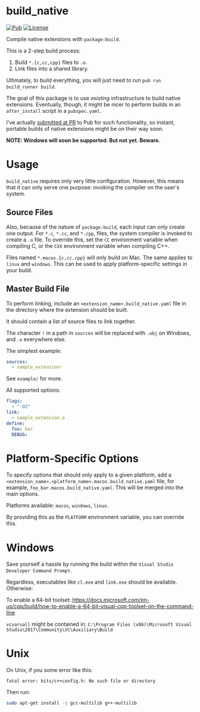 # build_native
[![Pub](https://img.shields.io/pub/v/build_native.svg)](https://pub.dartlang.org/packages/build_native)
[![License](https://img.shields.io/github/license/thosakwe/build_native.svg)](https://github.com/thosakwe/build_native/blob/master/LICENSE)

Compile native extensions with `package:build`.

This is a 2-step build process:

1.  Build `*.{c,cc,cpp}` files to `.o`.
2.  Link files into a shared library.

Ultimately, to build everything,
you will just need to run
`pub run build_runner build`.

The goal of this package is to use *existing*
infrastructure to build native extensions.
Eventually, though, it might be nicer to
perform builds in an `after_install` script in a `pubspec.yaml`.

I've actually [submitted at PR](https://github.com/dart-lang/pub/pull/1908)
to Pub for such functionality, so instant, portable builds of
native extensions might be on their way soon.

**NOTE: Windows will soon be supported. But not yet. Beware.**

# Usage

`build_native` requires only very little
configuration. However, this means that it
can only serve one purpose:
invoking the compiler on the user's system.

## Source Files

Also, because of the nature of `package:build`,
each input can only create one output. For
`*.c`, `*.cc`, and `*.cpp`, files, the system
compiler is invoked to create a `.o` file.
To override this, set the `CC` environment variable
when compiling C, or the `CXX` environment variable
when compiling C++.

Files named `*.macos.{c,cc,cpp}` will only build on Mac.
The same applies to `linux` and `windows`. This can be
used to apply platform-specific settings in your build.

## Master Build File

To perform linking, include an
`<extension_name>.build_native.yaml` file
in the directory where the extension should be
built.

It should contain a list of source files to
link together.

The character `!` in a path in `sources` will be replaced
with `.obj` on Windows, and `.o` everywhere else.

The simplest example:

```yaml
sources:
  - sample_extension!
```

See `example/` for more.

All supported options:

```yaml
flags:
  - "-O2"
link:
  - sample_extension.o
define:
  foo: bar
  DEBUG:
```

# Platform-Specific Options

To specify options that should only apply
to a given platform, add a
`<extension_name>.<platform_name>.macos.build_native.yaml`
file,
for example,
`foo_bar.macos.build_native.yaml`.
This will be merged into the main options.

Platforms available: `macos`, `windows`, `linux`.

By providing this as the `PLATFORM` environment
variable, you can override this.

# Windows

Save yourself a hassle by running the build within the
`Visual Studio Developer Command Prompt`.

Regardless, executables like `cl.exe` and `link.exe` should be available.
Otherwise:

To enable a 64-bit toolset:
https://docs.microsoft.com/en-us/cpp/build/how-to-enable-a-64-bit-visual-cpp-toolset-on-the-command-line

`vcvarsall` might be contained in:
`C:\Program Files (x86)\Microsoft Visual Studio\2017\Community\VC\Auxiliary\Build`

# Unix

On Unix, if you some error like this:

```
fatal error: bits/c++config.h: No such file or directory
```

Then run:

```bash
sudo apt-get install -y gcc-multilib g++-multilib
```
